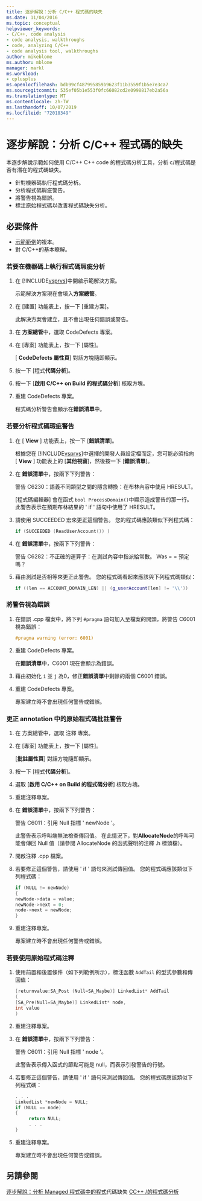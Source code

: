```yaml
---
title: 逐步解說：分析 C/C++ 程式碼的缺失
ms.date: 11/04/2016
ms.topic: conceptual
helpviewer_keywords:
- C/C++, code analysis
- code analysis, walkthroughs
- code, analyzing C/C++
- code analysis tool, walkthroughs
author: mikeblome
ms.author: mblome
manager: markl
ms.workload:
- cplusplus
ms.openlocfilehash: bdb99cf487995859b9623f11b3559f1b5e7e3ca7
ms.sourcegitcommit: 535ef05b1e553f0fc66082cd2e0998817eb2a56a
ms.translationtype: MT
ms.contentlocale: zh-TW
ms.lasthandoff: 10/07/2019
ms.locfileid: "72018349"
---
```

# <a name="walkthrough-analyzing-cc-code-for-defects"></a>逐步解說：分析 C/C++ 程式碼的缺失

本逐步解說示範如何使用 C/C++ C++ code 的程式碼分析工具，分析 c/程式碼是否有潛在的程式碼缺失。

- 針對機器碼執行程式碼分析。
- 分析程式碼瑕疵警告。
- 將警告視為錯誤。
- 標注原始程式碼以改善程式碼缺失分析。

## <a name="prerequisites"></a>必要條件

- [示範範例](../code-quality/demo-sample.md)的複本。
- 對 C/C++的基本瞭解。

### <a name="to-run-code-defect-analysis-on-native-code"></a>若要在機器碼上執行程式碼瑕疵分析

1. 在 [!INCLUDE[vsprvs](../code-quality/includes/vsprvs_md.md)]中開啟示範解決方案。

     示範解決方案現在會填入**方案總管**。

2. 在 [建置] 功能表上，按一下 [重建方案]。

     此解決方案會建立，且不會出現任何錯誤或警告。

3. 在 **方案總管**中，選取 CodeDefects 專案。

4. 在 [專案] 功能表上，按一下 [屬性]。

     [ **CodeDefects 屬性頁**] 對話方塊隨即顯示。

5. 按一下 [程式**代碼分析**]。

6. 按一下 [**啟用 C/C++ on Build 的程式碼分析**] 核取方塊。

7. 重建 CodeDefects 專案。

     程式碼分析警告會顯示在**錯誤清單**中。

### <a name="to-analyze-code-defect-warnings"></a>若要分析程式碼瑕疵警告

1. 在 [ **View** ] 功能表上，按一下 [**錯誤清單**]。

     根據您在 [!INCLUDE[vsprvs](../code-quality/includes/vsprvs_md.md)]中選擇的開發人員設定檔而定，您可能必須指向 [ **View** ] 功能表上的 [**其他視窗**]，然後按一下 [**錯誤清單**]。

2. 在 **錯誤清單**中，按兩下下列警告：

     警告 C6230：語義不同類型之間的隱含轉換：在布林內容中使用 HRESULT。

     [程式碼編輯器] 會在函式 `bool ProcessDomain()`中顯示造成警告的那一行。 此警告表示在預期布林結果的 ' if ' 語句中使用了 HRESULT。

3. 請使用 SUCCEEDED 宏來更正這個警告。 您的程式碼應該類似下列程式碼：

   ```cpp
   if (SUCCEEDED (ReadUserAccount()) )
   ```

4. 在 **錯誤清單**中，按兩下下列警告：

     警告 C6282：不正確的運算子：在測試內容中指派給常數。 Was = = 預定嗎？

5. 藉由測試是否相等來更正此警告。 您的程式碼看起來應該與下列程式碼類似：

   ```cpp
   if ((len == ACCOUNT_DOMAIN_LEN) || (g_userAccount[len] != '\\'))
   ```

### <a name="to-treat-warning-as-an-error"></a>將警告視為錯誤

1. 在錯誤 .cpp 檔案中，將下列 `#pragma` 語句加入至檔案的開頭，將警告 C6001 視為錯誤：

   ```cpp
   #pragma warning (error: 6001)
   ```

2. 重建 CodeDefects 專案。

     在**錯誤清單**中，C6001 現在會顯示為錯誤。

3. 藉由初始化 `i` 並 `j` 為0，修正**錯誤清單**中剩餘的兩個 C6001 錯誤。

4. 重建 CodeDefects 專案。

     專案建立時不會出現任何警告或錯誤。

### <a name="to-correct-the-source-code-annotation-warnings-in-annotationc"></a>更正 annotation 中的原始程式碼批註警告

1. 在 方案總管中，選取 注釋 專案。

2. 在 [專案] 功能表上，按一下 [屬性]。

     [**批註屬性頁**] 對話方塊隨即顯示。

3. 按一下 [程式**代碼分析**]。

4. 選取 [**啟用 C/C++ on Build 的程式碼分析**] 核取方塊。

5. 重建注釋專案。

6. 在 **錯誤清單**中，按兩下下列警告：

     警告 C6011：引用 Null 指標 ' newNode '。

     此警告表示呼叫端無法檢查傳回值。 在此情況下，對**AllocateNode**的呼叫可能會傳回 Null 值（請參閱 AllocateNode 的函式聲明的注釋 .h 標頭檔）。

7. 開啟注釋 .cpp 檔案。

8. 若要修正這個警告，請使用 ' if ' 語句來測試傳回值。 您的程式碼應該類似下列程式碼：

   ```cpp
   if (NULL != newNode)
   {
   newNode->data = value;
   newNode->next = 0;
   node->next = newNode;
   }
   ```

9. 重建注釋專案。

     專案建立時不會出現任何警告或錯誤。

### <a name="to-use-source-code-annotation"></a>若要使用原始程式碼注釋

1. 使用前置和後置條件（如下列範例所示），標注函數 `AddTail` 的型式參數和傳回值：

   ```cpp
   [returnvalue:SA_Post (Null=SA_Maybe)] LinkedList* AddTail
   (
   [SA_Pre(Null=SA_Maybe)] LinkedList* node,
   int value
   )
   ```

2. 重建注釋專案。

3. 在 **錯誤清單**中，按兩下下列警告：

     警告 C6011：引用 Null 指標 ' node '。

     此警告表示傳入函式的節點可能是 null，而表示引發警告的行號。

4. 若要修正這個警告，請使用 ' if ' 語句來測試傳回值。 您的程式碼應該類似下列程式碼：

   ```cpp
   . . .
   LinkedList *newNode = NULL;
   if (NULL == node)
   {
        return NULL;
        . . .
   }
   ```

5. 重建注釋專案。

     專案建立時不會出現任何警告或錯誤。

## <a name="see-also"></a>另請參閱

[逐步解說：分析 Managed 程式碼中的程式](../code-quality/walkthrough-analyzing-managed-code-for-code-defects.md)代碼缺失
[CC++ /的程式碼分析](../code-quality/code-analysis-for-c-cpp-overview.md)
